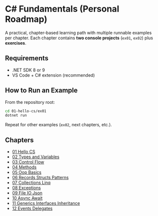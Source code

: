 # C# Fundamentals (Personal Roadmap)

A practical, chapter-based learning path with multiple runnable examples per chapter.
Each chapter contains **two console projects** (`ex01`, `ex02`) plus **exercises**.

## Requirements
- .NET SDK 8 or 9
- VS Code + C# extension (recommended)

## How to Run an Example
From the repository root:
```bash
cd 01-hello-cs/ex01
dotnet run
```

Repeat for other examples (`ex02`, next chapters, etc.).

## Chapters
- [01 Hello CS](https://github.com/fbrianzy/csharp-fundamentals/edit/main/01-hello-cs)
- [02 Types and Variables](https://github.com/fbrianzy/csharp-fundamentals/tree/main/02-types-and-variables)
- [03 Control Flow](https://github.com/fbrianzy/csharp-fundamentals/tree/main/03-control-flow)
- [04 Methods](https://github.com/fbrianzy/csharp-fundamentals/tree/main/04-methods)
- [05 Oop Basics](https://github.com/fbrianzy/csharp-fundamentals/tree/main/05-oop-basics)
- [06 Records Structs Patterns](https://github.com/fbrianzy/csharp-fundamentals/tree/main/06-records-structs-patterns)
- [07 Collections Linq](https://github.com/fbrianzy/csharp-fundamentals/tree/main/07-collections-linq)
- [08 Exceptions](https://github.com/fbrianzy/csharp-fundamentals/tree/main/08-exceptions)
- [09 File IO Json](https://github.com/fbrianzy/csharp-fundamentals/tree/main/09-file-io-json)
- [10 Async Await](https://github.com/fbrianzy/csharp-fundamentals/tree/main/10-async-await)
- [11 Generics Interfaces Inheritance](https://github.com/fbrianzy/csharp-fundamentals/tree/main/11-generics-interfaces-inheritance)
- [12 Events Delegates](https://github.com/fbrianzy/csharp-fundamentals/tree/main/12-events-delegates)
